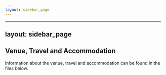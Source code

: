 ```yaml
---
layout: sidebar_page
---
```


---
layout: sidebar_page
---

## Venue, Travel and Accommodation 

Information about the venue, travel and accommodation can be found in the files below.
